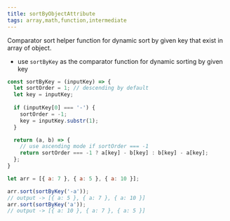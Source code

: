 ```yaml
---
title: sortByObjectAttribute
tags: array,math,function,intermediate
---
```


Comparator sort helper function for dynamic sort by given key that exist in array of object.

- use `sortByKey` as the comparator function for dynamic sorting by given key

```js
const sortByKey = (inputKey) => {
  let sortOrder = 1; // descending by default
  let key = inputKey;
  
  if (inputKey[0] === '-') {
    sortOrder = -1;
    key = inputKey.substr(1);
  }

  return (a, b) => {
    // use ascending mode if sortOrder === -1
    return sortOrder === -1 ? a[key] - b[key] : b[key] - a[key];
  };
}

```

```js
let arr = [{ a: 7 }, { a: 5 }, { a: 10 }];

arr.sort(sortByKey('-a'));
// output -> [{ a: 5 }, { a: 7 }, { a: 10 }]
arr.sort(sortByKey('a'));
// output -> [{ a: 10 }, { a: 7 }, { a: 5 }]
```
